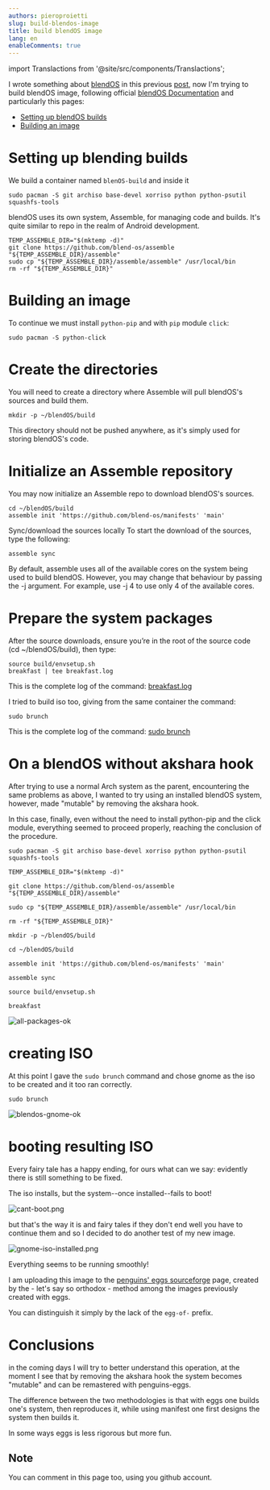 ```yaml
---
authors: pieroproietti
slug: build-blendos-image
title: build blendOS image
lang: en
enableComments: true
---
```


import Translactions from '@site/src/components/Translactions';

<Translactions />

I wrote something about [blendOS](https://blendos.co/) in this previous [post](https://penguins-eggs.net/blog/blendos), now I'm trying to build blendOS image, following official [blendOS Documentation](https://docs.blendos.co/) and particularly this pages:

* [Setting up blendOS builds](https://docs.blendos.co/docs/build-blend/build_environment)
* [Building an image](https://docs.blendos.co/docs/build-blend/building_blendos)

# Setting up blending builds

We build a container named `blenOS-build` and inside it

`sudo pacman -S git archiso base-devel xorriso python python-psutil squashfs-tools`


blendOS uses its own system, Assemble, for managing code and builds. It's quite similar to repo in the realm of Android development.

```
TEMP_ASSEMBLE_DIR="$(mktemp -d)"
git clone https://github.com/blend-os/assemble "${TEMP_ASSEMBLE_DIR}/assemble"
sudo cp "${TEMP_ASSEMBLE_DIR}/assemble/assemble" /usr/local/bin
rm -rf "${TEMP_ASSEMBLE_DIR}"
```

# Building an image

To continue we must install `python-pip` and with `pip` module `click`:

```
sudo pacman -S python-click
```

# Create the directories
You will need to create a directory where Assemble will pull blendOS's sources and build them.

```
mkdir -p ~/blendOS/build
```
This directory should not be pushed anywhere, as it's simply used for storing blendOS's code.

# Initialize an Assemble repository
You may now initialize an Assemble repo to download blendOS's sources.

```
cd ~/blendOS/build
assemble init 'https://github.com/blend-os/manifests' 'main'
```
Sync/download the sources locally
To start the download of the sources, type the following:

```
assemble sync
```
By default, assemble uses all of the available cores on the system being used to build blendOS. However, you may change that behaviour by passing the -j argument. For example, use -j 4 to use only 4 of the available cores.

# Prepare the system packages
After the source downloads, ensure you’re in the root of the source code (cd ~/blendOS/build), then type:

```
source build/envsetup.sh
breakfast | tee breakfast.log
```

This is the complete log of the command: [breakfast.log](/logs/breakfast.log)

I tried to build iso too, giving from the same container the command:

```
sudo brunch
```

This is the complete log of the command: [sudo brunch](/logs/brunch.log)

# On a blendOS without akshara hook

After trying to use a normal Arch system as the parent, encountering the same problems as above, I wanted to try using an installed blendOS system, however, made "mutable" by removing the akshara hook.

In this case, finally, even without the need to install python-pip and the click module, everything seemed to proceed properly, reaching the conclusion of the procedure.

`sudo pacman -S git archiso base-devel xorriso python python-psutil squashfs-tools`
 
`TEMP_ASSEMBLE_DIR="$(mktemp -d)"`

`git clone https://github.com/blend-os/assemble "${TEMP_ASSEMBLE_DIR}/assemble"`

`sudo cp "${TEMP_ASSEMBLE_DIR}/assemble/assemble" /usr/local/bin`

`rm -rf "${TEMP_ASSEMBLE_DIR}"`

`mkdir -p ~/blendOS/build`

`cd ~/blendOS/build`

`assemble init 'https://github.com/blend-os/manifests' 'main'`

`assemble sync`

`source build/envsetup.sh`

`breakfast`


![all-packages-ok](/images/all-packages-ok.png)


# creating ISO
At this point I gave the `sudo brunch` command and chose gnome as the iso to be created and it too ran correctly.

`sudo brunch`

![blendos-gnome-ok](/images/blendos-gnome-ok.png)

# booting resulting ISO
Every fairy tale has a happy ending, for ours what can we say: evidently there is still something to be fixed. 

The iso installs, but the system--once installed--fails to boot! 

![cant-boot.png](/images/cant-boot.png)

but that's the way it is and fairy tales if they don't end well you have to continue them and so I decided to do another test of my new image.

![gnome-iso-installed.png](/images/gnome-iso-installed.png)

Everything seems to be running smoothly! 

I am uploading this image to the [penguins' eggs sourceforge](https://sourceforge.net/projects/penguins-eggs/files/ISOS/blendos/) page, created by the - let's say so orthodox - method among the images previously created with eggs. 

You can distinguish it simply by the lack of the `egg-of-` prefix.

# Conclusions

in the coming days I will try to better understand this operation, at the moment I see that by removing the akshara hook the system becomes "mutable" and can be remastered with penguins-eggs.

The difference between the two methodologies is that with eggs one builds one's system, then reproduces it, while using manifest one first designs the system then builds it.

In some ways eggs is less rigorous but more fun.

## Note
You can comment in this page too, using you github account.
